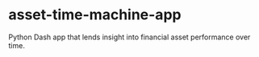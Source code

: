 # asset-time-machine-app
Python Dash app that lends insight into financial asset performance over time. 
